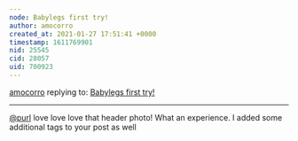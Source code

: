 ```yaml
---
node: Babylegs first try!
author: amocorro
created_at: 2021-01-27 17:51:41 +0000
timestamp: 1611769901
nid: 25545
cid: 28057
uid: 700923
---
```




[amocorro](../profile/amocorro) replying to: [Babylegs first try!](../notes/purl/01-26-2021/babylegs-first-try)

----
[@purl](/profile/purl) love love love that header photo! What an experience. I added some additional tags to your post as well
